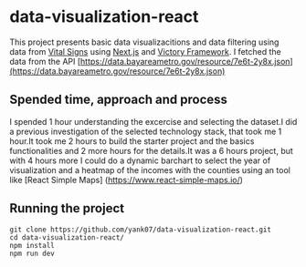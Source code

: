 # data-visualization-react


This project presents basic data visualizacitions and data filtering using  data from [Vital Signs](https://open-data-demo.mtc.ca.gov/browse?tags=vital+signs) using [ Next.js](https://nextjs.org/) and [Victory Framework](https://formidable.com/open-source/victory/).
I fetched the data from the API [https://data.bayareametro.gov/resource/7e6t-2y8x.json](https://data.bayareametro.gov/resource/7e6t-2y8x.json)
## Spended time, approach and process

I spended 1 hour understanding the excercise and selecting the dataset.I did a previous investigation of the selected technology stack, that took me 1 hour.It took me 2 hours to build the starter project and the basics functionalities and 2 more hours for the details.It was a 6 hours project, but with 4 hours more I could do a dynamic barchart to select the year of visualization and a heatmap of the incomes with the counties using an tool like [React Simple Maps] (https://www.react-simple-maps.io/)
            
## Running the project

```
git clone https://github.com/yank07/data-visualization-react.git
cd data-visualization-react/
npm install 
npm run dev
```



